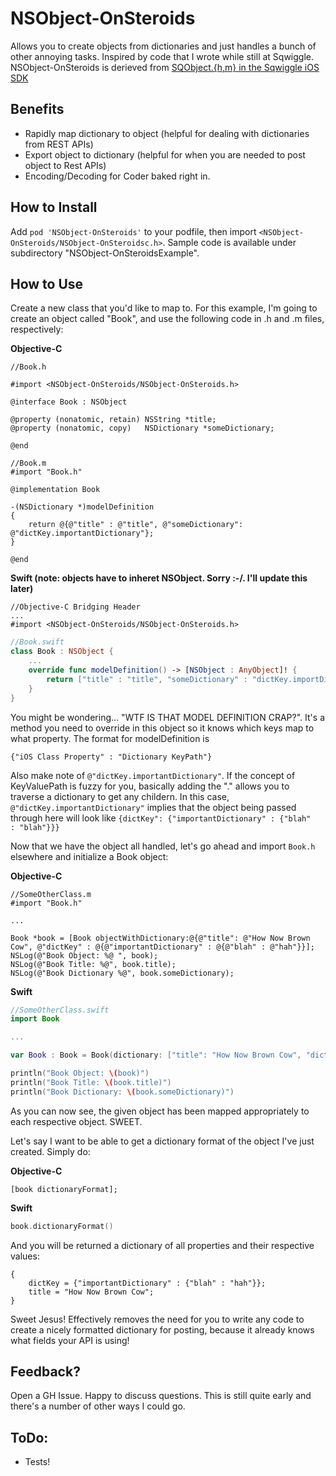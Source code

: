NSObject-OnSteroids
=============

Allows you to create objects from dictionaries and just handles a bunch of other annoying tasks. Inspired by code that I wrote while still at Sqwiggle. NSObject-OnSteroids is derieved from [SQObject.{h,m} in the Sqwiggle iOS SDK](https://github.com/sqwiggle/sqwiggle-ios-sdk/blob/master/iOSSDK/SQObject.h)

Benefits
--------
- Rapidly map dictionary to object (helpful for dealing with dictionaries from REST APIs)
- Export object to dictionary (helpful for when you are needed to post object to Rest APIs)
- Encoding/Decoding for Coder baked right in.

How to Install
--------------
Add <code class="language-objc">pod 'NSObject-OnSteroids'</code> to your podfile, then import <code class="language-objc">\<NSObject-OnSteroids/NSObject-OnSteroidsc.h\></code>. Sample code is available under subdirectory "NSObject-OnSteroidsExample".

How to Use
-----------
Create a new class that you'd like to map to. For this example, I'm going to create an object called "Book", and use the following code in .h and .m files, respectively:

**Objective-C** 
``` objc
//Book.h

#import <NSObject-OnSteroids/NSObject-OnSteroids.h>

@interface Book : NSObject

@property (nonatomic, retain) NSString *title;
@property (nonatomic, copy)   NSDictionary *someDictionary;

@end

```

``` objc
//Book.m
#import "Book.h"

@implementation Book

-(NSDictionary *)modelDefinition
{
    return @{@"title" : @"title", @"someDictionary": @"dictKey.importantDictionary"};
}

@end
```

**Swift (note: objects have to inheret NSObject. Sorry :-/. I'll update this later)**
``` obj-c
//Objective-C Bridging Header
...
#import <NSObject-OnSteroids/NSObject-OnSteroids.h>
```

``` swift
//Book.swift
class Book : NSObject {
    ... 
    override func modelDefinition() -> [NSObject : AnyObject]! {
        return ["title" : "title", "someDictionary" : "dictKey.importDictionary"]
    }
}
```

You might be wondering... "WTF IS THAT MODEL DEFINITION CRAP?". It's a method you need to override in this object so it knows which keys map to what property.  The format for modelDefinition is 

``` objc
{"iOS Class Property" : "Dictionary KeyPath"}
```

Also make note of <code class="language-objc">@"dictKey.importantDictionary"</code>. If the concept of KeyValuePath is fuzzy for you, basically adding the "." allows you to traverse a dictionary to get any childern. In this case, <code>@"dictKey.importantDictionary"</code> implies that the object being passed through here will look like <code class="language-objc">{dictKey": {"importantDictionary" : {"blah" : "blah"}}}</code>

Now that we have the object all handled, let's go ahead and import <code>Book.h</code> elsewhere and initialize a Book object:

**Objective-C**
``` objc
//SomeOtherClass.m
#import "Book.h"

...

Book *book = [Book objectWithDictionary:@{@"title": @"How Now Brown Cow", @"dictKey" : @{@"importantDictionary" : @{@"blah" : @"hah"}}];
NSLog(@"Book Object: %@ ", book);
NSLog(@"Book Title: %@", book.title);
NSLog(@"Book Dictionary %@", book.someDictionary);

```

**Swift** 
``` swift
//SomeOtherClass.swift
import Book

...

var Book : Book = Book(dictionary: ["title": "How Now Brown Cow", "dictKey" : ["importantDictionary" : ["blah" : "blah"]]])

println("Book Object: \(book)")
println("Book Title: \(book.title)")
println("Book Dictionary: \(book.someDictionary)")

```

As you can now see, the given object has been mapped appropriately to each respective object. SWEET. 

Let's say I want to be able to get a dictionary format of the object I've just created. Simply do:

**Objective-C** 
``` objc
[book dictionaryFormat];

```

**Swift**
``` swift
book.dictionaryFormat()

```

And you will be returned a dictionary of all properties and their respective values:

``` objc
{
    dictKey = {"importantDictionary" : {"blah" : "hah"}};
    title = "How Now Brown Cow";
}
```

Sweet Jesus! Effectively removes the need for you to write any code to create a nicely formatted dictionary for posting, because it already knows what fields your API is using! 

Feedback?
--------------
Open a GH Issue. Happy to discuss questions. This is still quite early and there's a number of other ways I could go. 

ToDo: 
-----
- Tests!
